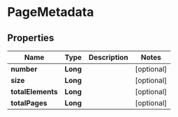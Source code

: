 

# PageMetadata


## Properties

Name | Type | Description | Notes
------------ | ------------- | ------------- | -------------
**number** | **Long** |  |  [optional]
**size** | **Long** |  |  [optional]
**totalElements** | **Long** |  |  [optional]
**totalPages** | **Long** |  |  [optional]



